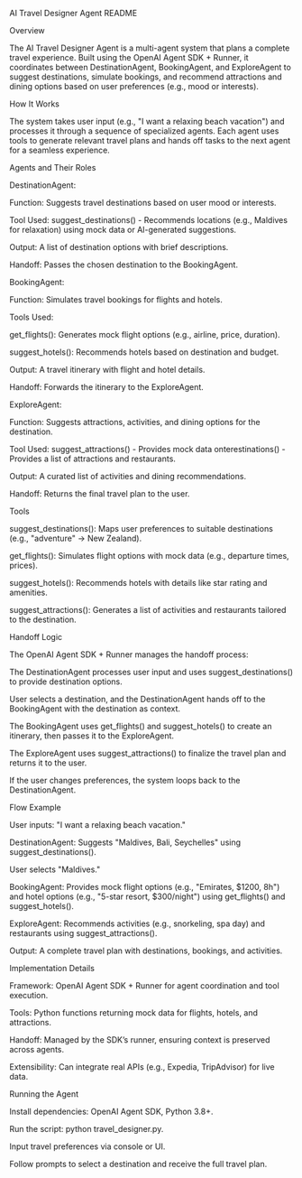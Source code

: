 AI Travel Designer Agent README

Overview

The AI Travel Designer Agent is a multi-agent system that plans a complete travel experience. Built using the OpenAI Agent SDK + Runner, it coordinates between DestinationAgent, BookingAgent, and ExploreAgent to suggest destinations, simulate bookings, and recommend attractions and dining options based on user preferences (e.g., mood or interests).

How It Works

The system takes user input (e.g., "I want a relaxing beach vacation") and processes it through a sequence of specialized agents. Each agent uses tools to generate relevant travel plans and hands off tasks to the next agent for a seamless experience.

Agents and Their Roles





DestinationAgent:





Function: Suggests travel destinations based on user mood or interests.



Tool Used: suggest_destinations() - Recommends locations (e.g., Maldives for relaxation) using mock data or AI-generated suggestions.



Output: A list of destination options with brief descriptions.



Handoff: Passes the chosen destination to the BookingAgent.



BookingAgent:





Function: Simulates travel bookings for flights and hotels.



Tools Used:





get_flights(): Generates mock flight options (e.g., airline, price, duration).



suggest_hotels(): Recommends hotels based on destination and budget.



Output: A travel itinerary with flight and hotel details.



Handoff: Forwards the itinerary to the ExploreAgent.



ExploreAgent:





Function: Suggests attractions, activities, and dining options for the destination.



Tool Used: suggest_attractions() - Provides mock data onterestinations() - Provides a list of attractions and restaurants.



Output: A curated list of activities and dining recommendations.



Handoff: Returns the final travel plan to the user.

Tools





suggest_destinations(): Maps user preferences to suitable destinations (e.g., "adventure" → New Zealand).



get_flights(): Simulates flight options with mock data (e.g., departure times, prices).



suggest_hotels(): Recommends hotels with details like star rating and amenities.



suggest_attractions(): Generates a list of activities and restaurants tailored to the destination.

Handoff Logic

The OpenAI Agent SDK + Runner manages the handoff process:





The DestinationAgent processes user input and uses suggest_destinations() to provide destination options.



User selects a destination, and the DestinationAgent hands off to the BookingAgent with the destination as context.



The BookingAgent uses get_flights() and suggest_hotels() to create an itinerary, then passes it to the ExploreAgent.



The ExploreAgent uses suggest_attractions() to finalize the travel plan and returns it to the user.



If the user changes preferences, the system loops back to the DestinationAgent.

Flow Example





User inputs: "I want a relaxing beach vacation."



DestinationAgent: Suggests "Maldives, Bali, Seychelles" using suggest_destinations().



User selects "Maldives."



BookingAgent: Provides mock flight options (e.g., "Emirates, $1200, 8h") and hotel options (e.g., "5-star resort, $300/night") using get_flights() and suggest_hotels().



ExploreAgent: Recommends activities (e.g., snorkeling, spa day) and restaurants using suggest_attractions().



Output: A complete travel plan with destinations, bookings, and activities.

Implementation Details





Framework: OpenAI Agent SDK + Runner for agent coordination and tool execution.



Tools: Python functions returning mock data for flights, hotels, and attractions.



Handoff: Managed by the SDK’s runner, ensuring context is preserved across agents.



Extensibility: Can integrate real APIs (e.g., Expedia, TripAdvisor) for live data.

Running the Agent





Install dependencies: OpenAI Agent SDK, Python 3.8+.



Run the script: python travel_designer.py.



Input travel preferences via console or UI.



Follow prompts to select a destination and receive the full travel plan.